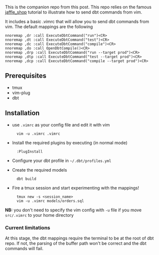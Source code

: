 This is the companion repo from this post.  This repo relies on the famous [jaffle_shop](https://github.com/dbt-labs/jaffle_shop) tutorial to illustrate how to send dbt commands from vim.

It includes a basic .vimrc that will allow you to send dbt commands from vim. 
The default mappings are the following 

```
nnoremap ,dr :call ExecuteDbtCommand("run")<CR>
nnoremap ,dt :call ExecuteDbtCommand("test")<CR>
nnoremap ,dc :call ExecuteDbtCommand("compile")<CR>
nnoremap ,do :call OpenDbtCompile()<CR>
nnoremap ,drp :call ExecuteDbtCommand("run --target prod")<CR>
nnoremap ,dtp :call ExecuteDbtCommand("test --target prod")<CR>
nnoremap ,dcp :call ExecuteDbtCommand("compile --target prod")<CR>
```

## Prerequisites

- tmux
- vim-plug
- dbt

## Installation

- use `.vimrc` as your config file and edit it with vim

        vim -u .vimrc .vimrc

- Install the required plugins by executing (in normal mode)
    
        :PlugInstall

- Configure your dbt profile in `~/.dbt/profiles.yml`

- Create the required models

        dbt build

- Fire a tmux session and start experimenting with the mappings!

        tmux new -s <session_name>
        vim -u .vimrc models/orders.sql

**NB:** you don't need to specify the vim config with `-u` file if you move `src/.vimrc` to your home directory

### Current limitations

At this stage, the dbt mappings require the terminal to be at the root of dbt repo. 
If not, the parsing of the buffer path won't be correct and the dbt commands will fail.
